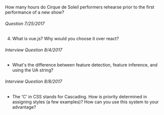 How many hours do Cirque de Soleil performers rehearse prior to the first performance of a new show?

###### Question 7/25/2017
4. What is vue.js?  Why would you choose it over react?


###### Interview Question 8/4/2017

* What's the difference between feature detection, feature inference, and using the UA string?

###### Interview Question 8/8/2017

* The 'C' in CSS stands for Cascading.  How is priority determined in assigning styles (a few examples)?  How can you use this system to your advantage?
